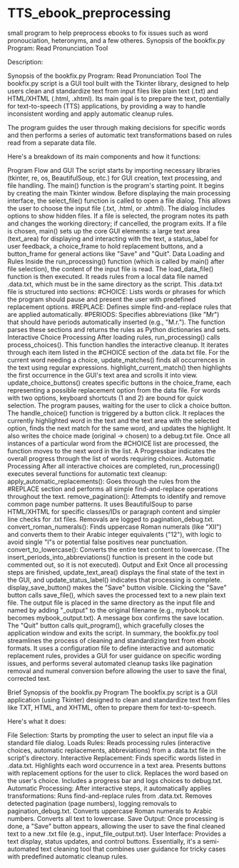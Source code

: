 # TTS_ebook_preprocessing
small program to help preprocess ebooks to fix issues such as word pronouciation, heteronyms, and a few otheres.
Synopsis of the bookfix.py Program: Read Pronunciation Tool

Description:

Synopsis of the bookfix.py Program: Read Pronunciation Tool
The bookfix.py script is a GUI tool built with the Tkinter library, designed to help users clean and standardize text from input files like plain text (.txt) and HTML/XHTML (.html, .xhtml). Its main goal is to prepare the text, potentially for text-to-speech (TTS) applications, by providing a way to handle inconsistent wording and apply automatic cleanup rules.

The program guides the user through making decisions for specific words and then performs a series of automatic text transformations based on rules read from a separate data file.

Here's a breakdown of its main components and how it functions:

Program Flow and GUI
The script starts by importing necessary libraries (tkinter, re, os, BeautifulSoup, etc.) for GUI creation, text processing, and file handling.
The main() function is the program's starting point. It begins by creating the main Tkinter window.
Before displaying the main processing interface, the select_file() function is called to open a file dialog. This allows the user to choose the input file (.txt, .html, or .xhtml). The dialog includes options to show hidden files. If a file is selected, the program notes its path and changes the working directory; if cancelled, the program exits.
If a file is chosen, main() sets up the core GUI elements: a large text area (text_area) for displaying and interacting with the text, a status_label for user feedback, a choice_frame to hold replacement buttons, and a button_frame for general actions like "Save" and "Quit".
Data Loading and Rules
Inside the run_processing() function (which is called by main() after file selection), the content of the input file is read.
The load_data_file() function is then executed. It reads rules from a local data file named .data.txt, which must be in the same directory as the script.
This .data.txt file is structured into sections:
#CHOICE: Lists words or phrases for which the program should pause and present the user with predefined replacement options.
#REPLACE: Defines simple find-and-replace rules that are applied automatically.
#PERIODS: Specifies abbreviations (like "Mr") that should have periods automatically inserted (e.g., "M.r.").
The function parses these sections and returns the rules as Python dictionaries and sets.
Interactive Choice Processing
After loading rules, run_processing() calls process_choices(). This function handles the interactive cleanup.
It iterates through each item listed in the #CHOICE section of the .data.txt file.
For the current word needing a choice, update_matches() finds all occurrences in the text using regular expressions.
highlight_current_match() then highlights the first occurrence in the GUI's text area and scrolls it into view.
update_choice_buttons() creates specific buttons in the choice_frame, each representing a possible replacement option from the data file. For words with two options, keyboard shortcuts (1 and 2) are bound for quick selection.
The program pauses, waiting for the user to click a choice button.
The handle_choice() function is triggered by a button click. It replaces the currently highlighted word in the text and the text area with the selected option, finds the next match for the same word, and updates the highlight. It also writes the choice made (original -> chosen) to a debug.txt file.
Once all instances of a particular word from the #CHOICE list are processed, the function moves to the next word in the list. A Progressbar indicates the overall progress through the list of words requiring choices.
Automatic Processing
After all interactive choices are completed, run_processing() executes several functions for automatic text cleanup:
apply_automatic_replacements(): Goes through the rules from the #REPLACE section and performs all simple find-and-replace operations throughout the text.
remove_pagination(): Attempts to identify and remove common page number patterns. It uses BeautifulSoup to parse HTML/XHTML for specific classes/IDs or paragraph content and simpler line checks for .txt files. Removals are logged to pagination_debug.txt.
convert_roman_numerals(): Finds uppercase Roman numerals (like "XII") and converts them to their Arabic integer equivalents ("12"), with logic to avoid single "I"s or potential false positives near punctuation.
convert_to_lowercase(): Converts the entire text content to lowercase.
(The insert_periods_into_abbreviations() function is present in the code but commented out, so it is not executed).
Output and Exit
Once all processing steps are finished, update_text_area() displays the final state of the text in the GUI, and update_status_label() indicates that processing is complete.
display_save_button() makes the "Save" button visible.
Clicking the "Save" button calls save_file(), which saves the processed text to a new plain text file. The output file is placed in the same directory as the input file and named by adding "_output" to the original filename (e.g., mybook.txt becomes mybook_output.txt). A message box confirms the save location.
The "Quit" button calls quit_program(), which gracefully closes the application window and exits the script.
In summary, the bookfix.py tool streamlines the process of cleaning and standardizing text from ebook formats. It uses a configuration file to define interactive and automatic replacement rules, provides a GUI for user guidance on specific wording issues, and performs several automated cleanup tasks like pagination removal and numeral conversion before allowing the user to save the final, corrected text.

Brief Synopsis of the bookfix.py Program
The bookfix.py script is a GUI application (using Tkinter) designed to clean and standardize text from files like TXT, HTML, and XHTML, often to prepare them for text-to-speech.

Here's what it does:

File Selection: Starts by prompting the user to select an input file via a standard file dialog.
Loads Rules: Reads processing rules (interactive choices, automatic replacements, abbreviations) from a .data.txt file in the script's directory.
Interactive Replacement:
Finds specific words listed in .data.txt.
Highlights each word occurrence in a text area.
Presents buttons with replacement options for the user to click.
Replaces the word based on the user's choice.
Includes a progress bar and logs choices to debug.txt.
Automatic Processing: After interactive steps, it automatically applies transformations:
Runs find-and-replace rules from .data.txt.
Removes detected pagination (page numbers), logging removals to pagination_debug.txt.
Converts uppercase Roman numerals to Arabic numbers.
Converts all text to lowercase.
Save Output: Once processing is done, a "Save" button appears, allowing the user to save the final cleaned text to a new .txt file (e.g., input_file_output.txt).
User Interface: Provides a text display, status updates, and control buttons.
Essentially, it's a semi-automated text cleaning tool that combines user guidance for tricky cases with predefined automatic cleanup rules.
